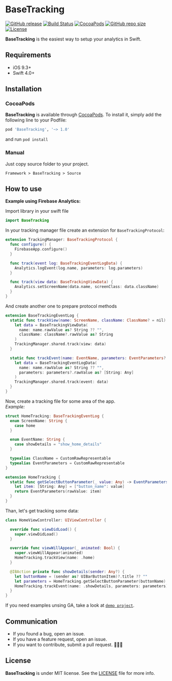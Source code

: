 # BaseTracking

[![GitHub release](https://img.shields.io/github/release/limadeveloper/BaseTracking.svg)](https://github.com/limadeveloper/BaseTracking/releases)
[![Build Status](https://travis-ci.com/limadeveloper/BaseTracking.svg?branch=master)](https://travis-ci.com/limadeveloper/BaseTracking)
[![CocoaPods](https://img.shields.io/badge/Cocoa%20Pods-✓-4BC51D.svg?style=flat)](https://cocoapods.org/pods/BaseTracking)
[![GitHub repo size](https://img.shields.io/github/repo-size/limadeveloper/BaseTracking.svg)](https://github.com/limadeveloper/BaseTracking)
[![License](https://img.shields.io/github/license/limadeveloper/BaseTracking.svg)](https://raw.githubusercontent.com/limadeveloper/BaseTracking/master/LICENSE)

**BaseTracking** is the easiest way to setup your analytics in Swift.

## Requirements

- iOS 9.3+
- Swift 4.0+

## Installation

### CocoaPods

**BaseTracking** is available through [CocoaPods](https://cocoapods.org/pods/BaseTracking). To install
it, simply add the following line to your Podfile:

```ruby
pod 'BaseTracking', '~> 1.0'
```

and run `pod install`

### Manual

Just copy source folder to your project.

```script
Framework > BaseTracking > Source
```

## How to use

**Example using Firebase Analytics:**

Import library in your swift file

```Swift
import BaseTracking
```

In your tracking manager file create an extension for `BaseTrackingProtocol`:

```Swift
extension TrackingManager: BaseTrackingProtocol {
  func configure() {
    FirebaseApp.configure()
  }

  func track(event log: BaseTrackingEventLogData) {
    Analytics.logEvent(log.name, parameters: log.parameters)
  }

  func track(view data: BaseTrackingViewData) {
    Analytics.setScreenName(data.name, screenClass: data.className)
  }
}
```

And create another one to prepare protocol methods

```swift
extension BaseTrackingEventLog {
  static func trackView(name: ScreenName, className: ClassName? = nil) {
    let data = BaseTrackingViewData(
      name: name.rawValue as? String ?? "",
      className: className?.rawValue as? String
    )
    TrackingManager.shared.track(view: data)
  }

  static func trackEvent(name: EventName, parameters: EventParameters? = nil) {
    let data = BaseTrackingEventLogData(
      name: name.rawValue as? String ?? "",
      parameters: parameters?.rawValue as? [String: Any]
    )
    TrackingManager.shared.track(event: data)
  }
}
```

Now, create a tracking file for some area of the app.  
*Example:*

```swift
struct HomeTracking: BaseTrackingEventLog {
  enum ScreenName: String {
    case home
  }

  enum EventName: String {
    case showDetails = "show_home_details"
  }

  typealias ClassName = CustomRawRepresentable
  typealias EventParameters = CustomRawRepresentable
}

extension HomeTracking {
  static func getSelectButtonParameter(_ value: Any) -> EventParameters? {
    let item: [String: Any] = ["button_name": value]
    return EventParameters(rawValue: item)
  }
}
```

Than, let's get tracking some data:

```swift
class HomeViewController: UIViewController {

  override func viewDidLoad() {
    super.viewDidLoad()
  }

  override func viewWillAppear(_ animated: Bool) {
    super.viewWillAppear(animated)
    HomeTracking.trackView(name: .home)
  }

  @IBAction private func showDetails(sender: Any?) {
    let buttonName = (sender as? UIBarButtonItem)?.title ?? ""
    let parameters = HomeTracking.getSelectButtonParameter(buttonName)
    HomeTracking.trackEvent(name: .showDetails, parameters: parameters)
  }
}
```

If you need examples unsing GA, take a look at [`demo project`](https://github.com/limadeveloper/BaseTracking/tree/master/GADemo).

## Communication

- If you found a bug, open an issue.
- If you have a feature request, open an issue.
- If you want to contribute, submit a pull request. 👨🏻‍💻

## License

**BaseTracking** is under MIT license. See the [LICENSE](https://raw.githubusercontent.com/limadeveloper/BaseTracking/master/LICENSE) file for more info.